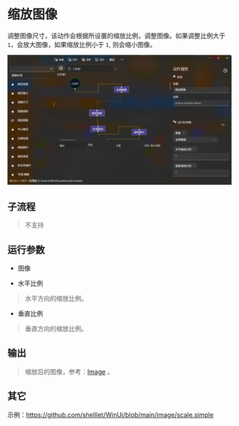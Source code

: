 # 缩放图像 
调整图像尺寸，该动作会根据所设置的缩放比例，调整图像。如果调整比例大于 `1`，会放大图像，如果缩放比例小于 `1`, 则会缩小图像。

![ImageScale](./images/14.png ':size=90%')

## 子流程
> 不支持


## 运行参数

* 图像
  
* 水平比例
> 水平方向的缩放比例。
* 垂直比例
> 垂直方向的缩放比例。

## 输出

> 缩放后的图像，参考：[Image](./types/Image.md) 。


## 其它

示例：https://github.com/shelllet/WinUi/blob/main/image/scale.simple


<!-- <iframe type="text/html" height="640px" src="https://www.youtube.com/embed/dhKHYqk2Byk" frameborder="0"></iframe>

<iframe src="//player.bilibili.com/player.html?bvid=BV1Mj41187oF&page=1&autoplay=0" height='640px' scrolling="no" frameborder="no" framespacing="0" allowfullscreen="true"></iframe> -->

